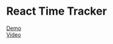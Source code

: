 React Time Tracker
==================

[Demo](http://nitive.github.io/react-time-tracker)  
[Video](https://youtu.be/aKnsSfsdwfA)
